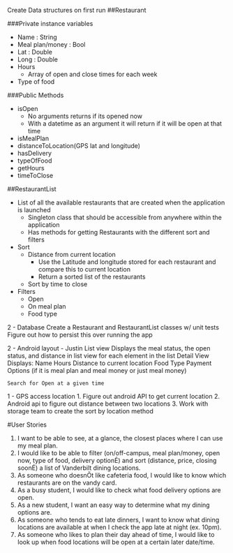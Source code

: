 Create Data structures on first run
##Restaurant

###Private instance variables
- Name : String
- Meal plan/money : Bool
- Lat : Double
- Long : Double
- Hours
	- Array of open and close times for each week
- Type of food

###Public Methods
- isOpen
	- No arguments returns if its opened now
	- With a datetime as an argument it will return if it will be open at that time
- isMealPlan
- distanceToLocation(GPS lat and longitude)
- hasDelivery
- typeOfFood
- getHours
- timeToClose


##RestaurantList
- List of all the available restaurants that are created when the application is launched
	- Singleton class that should be accessible from anywhere within the application
	- Has methods for getting Restaurants with the different sort and filters
- Sort
	- Distance from current location
		- Use the Latitude and longitude stored for each restaurant and compare this to current location
		- Return a sorted list of the restaurants
	- Sort by time to close
- Filters
	- Open
	- On meal plan
	- Food type


2 - Database
	Create a Restaurant and RestaurantList classes w/ unit tests
	Figure out how to persist this over running the app


2 - Android layout  - Justin
	List view
		Displays the meal status, the open status, and distance in list view for each element in the list
	Detail View
		Displays:
			Name
			Hours
			Distance to current location
			Food Type
			Payment Options (if it is meal plan and meal money or just meal money)

	Search for Open at a given time

1 - GPS access location
	1. Figure out android API to get current location
	2. Android api to figure out distance between two locations
	3. Work with storage team to create the sort by location method

#User Stories
1. I want to be able to see, at a glance, the closest places where I can use my meal plan.
2. I would like to be able to filter (on/off-campus, meal plan/money, open now, type of food, delivery optionÉ) and sort (distance, price, closing soonÉ) a list of Vanderbilt dining locations.
3. As someone who doesnÕt like cafeteria food, I would like to know which restaurants are on the vandy card.
4. As a busy student, I would like to check what food delivery options are open.
5. As a new student, I want an easy way to determine what my dining options are.
6. As someone who tends to eat late dinners, I want to know what dining locations are available at when I check the app late at night (ex. 10pm).
7. As someone who likes to plan their day ahead of time, I would like to look up when food locations will be open at a certain later date/time.
